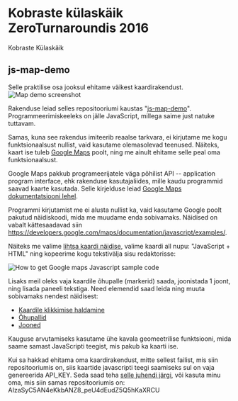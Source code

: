 # Kobraste külaskäik ZeroTurnaroundis 2016
Kobraste Külaskäik






## js-map-demo
Selle praktilise osa jooksul ehitame väikest kaardirakendust. 
![Map demo screenshot](https://dl.dropboxusercontent.com/u/17251331/js-map-demo-screenshot.png)

Rakenduse leiad selles repositooriumi kaustas "[js-map-demo](https://github.com/toomasr/koprad-2016-zt/tree/master/js-map-demo)". Programmeerimiskeeleks on jälle JavaScript, millega saime just natuke tuttavam. 

Samas, kuna see rakendus imiteerib reaalse tarkvara, ei kirjutame me kogu funktsionaalsust nullist, vaid kasutame olemasolevad teenused. Näiteks, kaart ise tuleb [Google Maps](https://maps.google.com) poolt, ning me ainult ehitame selle peal oma funktsionaalsust. 

Google Maps pakkub programeerijatele väga põhilist API -- application program interface, ehk rakenduse kasutajaliides, mille kaudu programmid saavad kaarte kasutada. Selle kirjelduse leiad [Google Maps dokumentatsiooni lehel](https://developers.google.com/maps/documentation/javascript/). 

Programmi kirjutamist me ei alusta nullist ka, vaid kasutame Google poolt pakutud näidiskoodi, mida me muudame enda sobivamaks. Näidised on vabalt kättesaadavad siin https://developers.google.com/maps/documentation/javascript/examples/.

Näiteks me valime [lihtsa kaardi näidise](https://developers.google.com/maps/documentation/javascript/examples/map-simple), valime kaardi all nupu: "JavaScript + HTML" ning kopeerime kogu tekstivälja sisu redaktorisse: 

![How to get Google maps Javascript sample code](https://dl.dropboxusercontent.com/u/17251331/how-to-use-maps-samples.png)

Lisaks meil oleks vaja kaardile õhupalle (markerid) saada, joonistada 1 joont, ning lisada paneeli tekstiga. Need elemendid saad leida ning muuta sobivamaks nendest näidisest:
* [Kaardile klikkimise haldamine](https://developers.google.com/maps/documentation/javascript/examples/event-simple)
* [Õhupallid](https://developers.google.com/maps/documentation/javascript/examples/marker-labels)
* [Jooned](https://developers.google.com/maps/documentation/javascript/examples/polyline-simple)

Kauguse arvutamiseks kasutame ühe kavala geomeetrilise funktsiooni, mida saame samast JavaScripti teegist, mis pakub ka kaarti ise.

Kui sa hakkad ehitama oma kaardirakendust, mitte sellest failist, mis siin repositooriumis on, siis kaartide javascripti teegi saamiseks sul on vaja genereerida API_KEY. Seda saad teha [selle juhendi järgi](https://developers.google.com/maps/documentation/javascript/get-api-key), või kasuta minu oma, mis siin samas repositooriumis on: AIzaSyC5AN4eKkbANZ8_peU4dEudZ5Q5hKaXRCU


